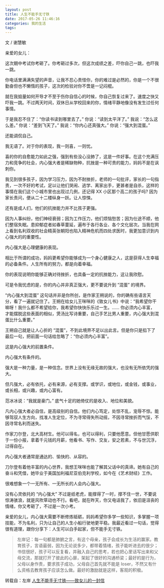 ```yaml
---
layout: post
title: 人生不能手无寸铁
date: 2017-05-26 11:46:16
categories: 我的生活
tags: 
---
```


文 / 谢慧敏

亲爱的女儿：

这次期中考试你考砸了。你考砸过多次，但这次成绩之差，吓你自己一跳，也吓我一跳。

你电话里满满失望的声音，让我不忍心责怪你，你的难过是必然的，你是一个不很勤奋但也不懒惰的孩子，这次的检验对你不啻是一记闷棍。

就在我掂量如何开导才不至于伤你自信心的时候，你自己恢复过来了。速度之快又吓我一跳。不过两天时间，双休日从学校回来的你，情绪平静地像没有发生过任何事情。

于是我忍不住了：“你读书读到哪里去了。”
你说：“读到太平洋了。”
我说：“怎么这么差。”
你说：“差到飞天了。”
我说：“你内心还真强大。”
你说：“强大到混蛋。”

还能调侃自己。

我无语了。对于你的表现，我一则喜，一则忧。

喜的你的自愈能力如此之强，强到有些没心没肺了，这是一件好事。在这个充满压力和竞争的社会，内心强大者是稀缺物种，抗挫是一种可贵的能力，妈妈不是在讽刺你。

我见到很多孩子，因为学习压力，因为不耐挫折，老师的一句批评，家长的一句指责，一次不好的考试，足以让他们哭闹、逃学、离家出手，更甚者是自杀，这样的事情在我们这个小城市里也出现过几例，还记得 XX 小区那个高二的孩子吗? 因为家长责问，便从二十二楼纵身一跃。让人惊悚。

还有是成人们，他们的抗挫能力并不比孩子更强。

因为人事纠纷，他们神经衰弱；因为工作压力，他们烦恼愁苦；因为仕途不顺，他们整宿失眠。患抑郁症者如春草蔓延，遍布于各行各业、各个文化层次。当我在网上看到名利双收的社会精英张朝阳也陷入精神危机而四处求医时，我更加意识到内心强大的的重要性。

内心强大是心理健康的表现。

相比于所谓的成功，妈妈更希望你能够成为一个身心健康之人，这是获得人生幸福的必备条件。人生所有的努力，都是向着幸福。

你的表现说明你能够正确对待挫折，也具备一定的抗挫能力，这让我欣慰。

可是令我忧虑的是，你的内心并非真正强大，更不要说升到 “混蛋” 的境界。

“内心强大到混蛋” 这句话并非是你所创，是作家王朔说的，你的确有些语言天分，看了一遍就记住了。王朔在给女儿王咪咪的《致女儿书》中说：“我希望你干嘛呀！我什么都不希望给你，我希望你快快乐乐过一生。…… 你必须内心丰富，才能摆脱这些表面的相似，煲汤比写诗重要，自己手艺比男人重要，内心强大到混蛋比什么重要。”

王朔自己就是让人心折的 “混蛋”，不到此境界不足以出此言。但是你只是掐下了最后一句，把前面一句话给忽略了：“你必须内心丰富”。

这是内心强大的前置条件。

内心强大有条件的。

强大是一种力量，是一种信念。世界上没有无缘无故的强大，也没有无所依凭的强大。

但凡强大，必有依托，必有来源，必有支撑。或学识，或地位，或金钱，或事业，或长相，或兴趣，或内心富有。

范冰冰说：“我就是豪门。” 底气十足的她倚仗的是收入、地位和美貌。

凡内心强大者必自信，是高级别的自信。他们内心笃定，处惊不乱，宠辱不惊。能够驾驭人生方向，找准人生定位，不为寻常得失所动摇，不因寻常挫折而气馁，不因寻常名利而迷失。

作家刀尔登，北大高材生。他可以得名，也可以得利，只要他愿意。但他甘愿供职于一份小报，拿着千元钱的月薪，他看书、写作、交友，安之若素，不与世沉浮，过得自在。

内心强大者通常是通达的、愉快的、从容的。

刀尔登有着他丰富的内心世界，我想王咪咪也能了解其父话中的真谛。她有自己的奋斗和凭借，她毕业于美国加利福尼亚伯克利学校，如今在《艺术财经》工作。

很难想象一个一无所有、一无所长的人会内心强大。

没有心灵依托的 “内心强大” 不过是纸老虎，能撑得了一时，撑不住一世，不要说惊涛骇浪，就是风吹草动也不行。看吧，就在昨天，你又电话我了，依旧是沮丧的情绪，你又考砸了，不过是一次小考。

亲爱的女儿，内心强大需要不断修炼砥砺，妈妈希望你多学一些知识，多掌握一项技能，不为名利，只为让自己的人生小船行驶地更平稳。我最近看过一句话，觉得很有道理，跟你分享下：人生可以白手起家，但不能手无寸铁。



> 左岸记：每一句都是肺腑之言，有这个母亲，孩子会成长为生活的赢家。教育孩子，言语最弱，因为无论说多少，都带着情绪，孩子能听进去的很少；书信很好，孩子可以反复看，并融入自己的思考，若也把心里话写出来和父母交流，那就打开了彼此的心扉，架起了很好的沟通桥梁；最好的是行为，父母以身作责，要求孩子成功，父母自己首先就不能是 loser，不然又有什么资格去教育孩子应该怎么做。最好的激励就是这样，客观的积极。

转载自：左岸 [人生不能手无寸铁——致女儿的一封信](http://www.zreading.cn/archives/5881.html)